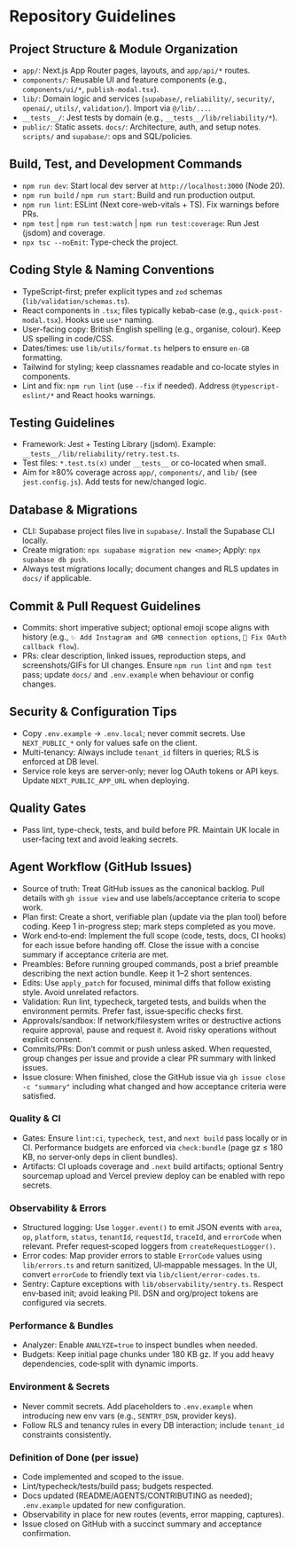 # Repository Guidelines

## Project Structure & Module Organization
- `app/`: Next.js App Router pages, layouts, and `app/api/*` routes.
- `components/`: Reusable UI and feature components (e.g., `components/ui/*`, `publish-modal.tsx`).
- `lib/`: Domain logic and services (`supabase/`, `reliability/`, `security/`, `openai/`, `utils/`, `validation/`). Import via `@/lib/...`.
- `__tests__/`: Jest tests by domain (e.g., `__tests__/lib/reliability/*`).
- `public/`: Static assets. `docs/`: Architecture, auth, and setup notes. `scripts/` and `supabase/`: ops and SQL/policies.

## Build, Test, and Development Commands
- `npm run dev`: Start local dev server at `http://localhost:3000` (Node 20).
- `npm run build` / `npm run start`: Build and run production output.
- `npm run lint`: ESLint (Next core-web-vitals + TS). Fix warnings before PRs.
- `npm test` | `npm run test:watch` | `npm run test:coverage`: Run Jest (jsdom) and coverage.
- `npx tsc --noEmit`: Type-check the project.

## Coding Style & Naming Conventions
- TypeScript-first; prefer explicit types and `zod` schemas (`lib/validation/schemas.ts`).
- React components in `.tsx`; files typically kebab-case (e.g., `quick-post-modal.tsx`). Hooks use `use*` naming.
- User-facing copy: British English spelling (e.g., organise, colour). Keep US spelling in code/CSS.
- Dates/times: use `lib/utils/format.ts` helpers to ensure `en-GB` formatting.
- Tailwind for styling; keep classnames readable and co-locate styles in components.
- Lint and fix: `npm run lint` (use `--fix` if needed). Address `@typescript-eslint/*` and React hooks warnings.

## Testing Guidelines
- Framework: Jest + Testing Library (jsdom). Example: `__tests__/lib/reliability/retry.test.ts`.
- Test files: `*.test.ts(x)` under `__tests__` or co-located when small.
- Aim for ≥80% coverage across `app/`, `components/`, and `lib/` (see `jest.config.js`). Add tests for new/changed logic.

## Database & Migrations
- CLI: Supabase project files live in `supabase/`. Install the Supabase CLI locally.
- Create migration: `npx supabase migration new <name>`; Apply: `npx supabase db push`.
- Always test migrations locally; document changes and RLS updates in `docs/` if applicable.

## Commit & Pull Request Guidelines
- Commits: short imperative subject; optional emoji scope aligns with history (e.g., `✨ Add Instagram and GMB connection options`, `🔧 Fix OAuth callback flow`).
- PRs: clear description, linked issues, reproduction steps, and screenshots/GIFs for UI changes. Ensure `npm run lint` and `npm test` pass; update `docs/` and `.env.example` when behaviour or config changes.

## Security & Configuration Tips
- Copy `.env.example` → `.env.local`; never commit secrets. Use `NEXT_PUBLIC_*` only for values safe on the client.
- Multi-tenancy: Always include `tenant_id` filters in queries; RLS is enforced at DB level.
- Service role keys are server-only; never log OAuth tokens or API keys. Update `NEXT_PUBLIC_APP_URL` when deploying.

## Quality Gates
- Pass lint, type-check, tests, and build before PR. Maintain UK locale in user-facing text and avoid leaking secrets.

## Agent Workflow (GitHub Issues)
- Source of truth: Treat GitHub issues as the canonical backlog. Pull details with `gh issue view` and use labels/acceptance criteria to scope work.
- Plan first: Create a short, verifiable plan (update via the plan tool) before coding. Keep 1 in-progress step; mark steps completed as you move.
- Work end‑to‑end: Implement the full scope (code, tests, docs, CI hooks) for each issue before handing off. Close the issue with a concise summary if acceptance criteria are met.
- Preambles: Before running grouped commands, post a brief preamble describing the next action bundle. Keep it 1–2 short sentences.
- Edits: Use `apply_patch` for focused, minimal diffs that follow existing style. Avoid unrelated refactors.
- Validation: Run lint, typecheck, targeted tests, and builds when the environment permits. Prefer fast, issue‑specific checks first.
- Approvals/sandbox: If network/filesystem writes or destructive actions require approval, pause and request it. Avoid risky operations without explicit consent.
- Commits/PRs: Don’t commit or push unless asked. When requested, group changes per issue and provide a clear PR summary with linked issues.
- Issue closure: When finished, close the GitHub issue via `gh issue close -c "summary"` including what changed and how acceptance criteria were satisfied.

### Quality & CI
- Gates: Ensure `lint:ci`, `typecheck`, `test`, and `next build` pass locally or in CI. Performance budgets are enforced via `check:bundle` (page gz ≤ 180 KB, no server‑only deps in client bundles).
- Artifacts: CI uploads coverage and `.next` build artifacts; optional Sentry sourcemap upload and Vercel preview deploy can be enabled with repo secrets.

### Observability & Errors
- Structured logging: Use `logger.event()` to emit JSON events with `area`, `op`, `platform`, `status`, `tenantId`, `requestId`, `traceId`, and `errorCode` when relevant. Prefer request‑scoped loggers from `createRequestLogger()`.
- Error codes: Map provider errors to stable `ErrorCode` values using `lib/errors.ts` and return sanitized, UI‑mappable messages. In the UI, convert `errorCode` to friendly text via `lib/client/error-codes.ts`.
- Sentry: Capture exceptions with `lib/observability/sentry.ts`. Respect env‑based init; avoid leaking PII. DSN and org/project tokens are configured via secrets.

### Performance & Bundles
- Analyzer: Enable `ANALYZE=true` to inspect bundles when needed.
- Budgets: Keep initial page chunks under 180 KB gz. If you add heavy dependencies, code‑split with dynamic imports.

### Environment & Secrets
- Never commit secrets. Add placeholders to `.env.example` when introducing new env vars (e.g., `SENTRY_DSN`, provider keys).
- Follow RLS and tenancy rules in every DB interaction; include `tenant_id` constraints consistently.

### Definition of Done (per issue)
- Code implemented and scoped to the issue.
- Lint/typecheck/tests/build pass; budgets respected.
- Docs updated (README/AGENTS/CONTRIBUTING as needed); `.env.example` updated for new configuration.
- Observability in place for new routes (events, error mapping, captures).
- Issue closed on GitHub with a succinct summary and acceptance confirmation.
